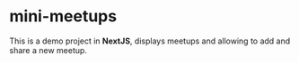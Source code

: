 # mini-meetups
This is a demo project in **NextJS**, displays meetups and allowing to add and share a new meetup.
